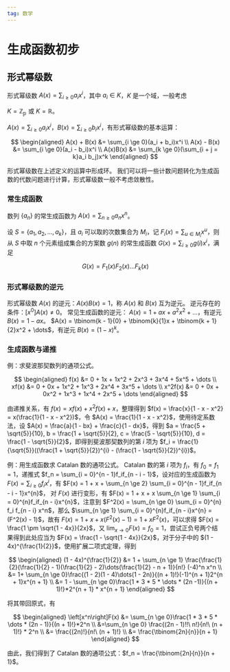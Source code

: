 ```yaml
---
tag: 数学
---
```


<head>
    <script src="https://cdn.mathjax.org/mathjax/latest/MathJax.js?config=TeX-AMS-MML_HTMLorMML" type="text/javascript"></script>
    <script type="text/x-mathjax-config">
        MathJax.Hub.Config({
            tex2jax: {
            skipTags: ['script', 'noscript', 'style', 'textarea', 'pre'],
            inlineMath: [['$','$']]
            }
        });
    </script>
</head>

# 生成函数初步
## 形式幂级数
形式幂级数 $A(x) = \sum_{i \ge 0} a_ix^i$，其中 $a_i \in K$，$K$ 是一个域，一般考虑

$K = \mathbb{Z}_{\mathbb{p}}$ 或 $K = \mathbb{R}$。

$A(x) = \sum_{i \ge 0} a_ix^i$，$B(x) = \sum_{i \ge 0}b_ix^i$，有形式幂级数的基本运算：

$$
\begin{aligned}
A(x) + B(x) &= \sum_{i \ge 0}(a_i + b_i)x^i \\
A(x) - B(x) &= \sum_{i \ge 0}(a_i - b_i)x^i \\
A(x)B(x) &= \sum_{k \ge 0}(\sum_{i + j = k}a_i b_j)x^k
\end{aligned}
$$

形式幂级数在上述定义的运算中形成环。
我们可以将一些计数问题转化为生成函数的代数问题进行计算，形式幂级数一般不考虑敛散性。

### 常生成函数
数列 $\{a_n\}$ 的常生成函数为 $A(x)= \sum_{n \ge 0}a_n x^n$。

设 $S = \{a_1, a_2, \dots, a_k\}$，且 $a_i$ 可以取的次数集合为 $M_i$，记 $F_i(x) = \sum_{u \in M_i}x^u$，则从 $S$ 中取 $n$ 个元素组成集合的方案数 $g(n)$ 的常生成函数 $G(x) = \sum_{i \ge 0}g(i)x^i$，满足

$$
G(x) = F_1(x)F_2(x)\dots F_k(x)
$$

### 形式幂级数的逆元
形式幂级数 $A(x)$ 的逆元：$A(x)B(x) = 1$，称 $A(x)$ 和 $B(x)$ 互为逆元。
逆元存在的条件：$[x^0]A(x) \neq 0$。
常见生成函数的逆元：
$A(x) = 1 + ax + a^2x^2 + \dots$，有逆元 $B(x) = 1 - ax$。
$A(x) = \tbinom{k - 1}{0} + \tbinom{k}{1}x + \tbinom{k + 1}{2}x^2 + \dots$，有逆元 $B(x) = (1 - x)^k$。

### 生成函数与递推
例：求斐波那契数列的通项公式。

$$
\begin{aligned}
f(x) &= 0 + 1x + 1x^2 + 2x^3 + 3x^4 + 5x^5 + \dots \\
xf(x) &= 0 + 0x + 1x^2 + 1x^3 + 2x^4 + 3x^5 + \dots \\
x^2f(x) &= 0 + 0x + 0x^2 + 1x^3 + 1x^4 + 2x^5 + \dots
\end{aligned}
$$

由递推关系，有 $f(x) = xf(x) + x^2f(x) + x$，整理得到 $f(x) = \frac{x}{1 - x - x^2} = x(\frac{1}{1 - x - x^2})$，令 $A(x) = \frac{1}{1 - x - x^2}$，使用待定系数法，设 $A(x) = \frac{a}{1 - bx} + \frac{c}{1 - dx}$，得到 $a = \frac{5 + \sqrt{5}}{10}, b = \frac{1 + \sqrt{5}}{2}, c = \frac{5 - \sqrt{5}}{10}, d = \frac{1 - \sqrt{5}}{2}$，即得到斐波那契数列的第 $i$ 项为 $f_i = \frac{1}{\sqrt{5}}((\frac{1 + \sqrt{5}}{2})^{i} - (\frac{1 - \sqrt{5}}{2})^{i})$。

例：用生成函数求 Catalan 数的通项公式。
Catalan 数的第 $i$ 项为 $f_i$，有 $f_0 = f_1 = 1$，递推式 $f_n = \sum_{i = 0}^{n - 1}f_if_{n - i - 1}$，设对应的生成函数为 $F(x) = \sum_{i \ge 0}f_i x^i$，有 $F(x) = 1 + x + \sum_{n \ge 2} \sum_{i = 0}^{n - 1}f_if_{n - i - 1}x^{n}$，
对 $F(x)$ 进行变形，有 $F(x) = 1 + x + x \sum_{n \ge 1} \sum_{i = 0}^{n}f_if_{n - i}x^{n}$，注意到 $F^2(x) = \sum_{n \ge 0} \sum_{i = 0}^{n} f_i f_{n - i} x^n$，那么 $\sum_{n \ge 1} \sum_{i = 0}^{n}f_if_{n - i}x^{n} = (F^2(x) - 1)$，故有 $F(x) = 1 + x + x(F^2(x) - 1) = 1 + xF^2(x)$，可以求得 $F(x) = \frac{1 \pm \sqrt{1 - 4x}}{2x}$，又 $\lim_{x \to 0}F(x) = f_0 = 1$，尝试正负号两个结果得到此处应当为 $F(x) = \frac{1 - \sqrt{1 - 4x}}{2x}$，对于分子中的 $(1 - 4x)^{\frac{1}{2}}$，使用扩展二项式定理，得到

$$
\begin{aligned}
(1 - 4x)^{\frac{1}{2}} &= 1 + \sum_{n \ge 1} \frac{\frac{1}{2}(\frac{1}{2} - 1)(\frac{1}{2} - 2)\dots(\frac{1}{2} - n + 1)}{n!} (-4)^n x^n \\
&= 1+ \sum_{n \ge 0}\frac{(1 - 2)(1 - 4)\dots(1 - 2n)}{(n + 1)!}(-1)^{n + 1}2^{n + 1}x^{n + 1} \\
&= 1 - \sum_{n \ge 0}\frac{1 * 3 * 5 * \dots * (2n -1)}{(n + 1)!}*2^{n + 1} * x^{n + 1}
\end{aligned}
$$

将其带回原式，有

$$
\begin{aligned}
\left[x^n\right]F(x) &= \sum_{n \ge 0}\frac{1 * 3 * 5 * \dots * (2n - 1)}{(n + 1)!}*2^n \\
&=\sum_{n \ge 0} \frac{(2n - 1)!!\ n!}{n!\ (n + 1)!} * 2^n \\
&= \frac{(2n)!}{n!\ (n + 1)!} \\
&= \frac{\tbinom{2n}{n}}{n + 1}
\end{aligned}
$$

由此，我们得到了 Catalan 数的通项公式：$f_n = \frac{\tbinom{2n}{n}}{n + 1}$。
